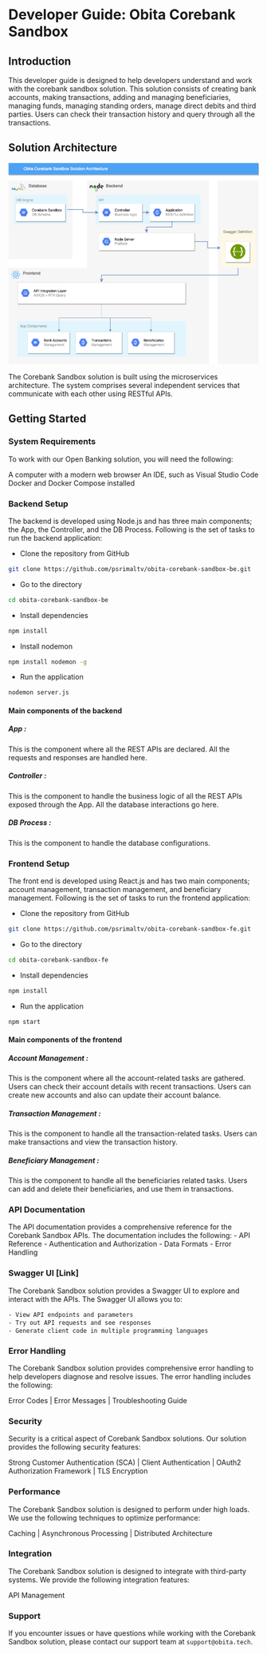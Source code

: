 # Developer Guide: Obita Corebank Sandbox

## Introduction

This developer guide is designed to help developers understand and work with the corebank sandbox solution. This solution consists of creating bank accounts, making transactions, adding and managing beneficiaries, managing funds, managing standing orders, manage direct debits and third parties. Users can check their transaction history and query through all the transactions.

## Solution Architecture

![solution architectur](./solutionArchitecture.png)

The Corebank Sandbox solution is built using the microservices architecture. The system comprises several independent services that communicate with each other using RESTful APIs.

## Getting Started

### System Requirements

To work with our Open Banking solution, you will need the following:

A computer with a modern web browser
An IDE, such as Visual Studio Code
Docker and Docker Compose installed

### Backend Setup

The backend is developed using Node.js and has three main components; the App, the Controller, and the DB Process. Following is the set of tasks to run the backend application:

- Clone the repository from GitHub

```bash
git clone https://github.com/psrimaltv/obita-corebank-sandbox-be.git
```

- Go to the directory

```bash
cd obita-corebank-sandbox-be
```

- Install dependencies

```bash
npm install
```

- Install nodemon

```bash
npm install nodemon -g
```

- Run the application

```bash
nodemon server.js
```

#### Main components of the backend

##### App :

This is the component where all the REST APIs are declared. All the requests and responses are handled here.

##### Controller :

This is the component to handle the business logic of all the REST APIs exposed through the App. All the database interactions go here.

##### DB Process :

This is the component to handle the database configurations.

### Frontend Setup

The front end is developed using React.js and has two main components; account management, transaction management, and beneficiary management. Following is the set of tasks to run the frontend application:

- Clone the repository from GitHub

```bash
git clone https://github.com/psrimaltv/obita-corebank-sandbox-fe.git
```

- Go to the directory

```bash
cd obita-corebank-sandbox-fe
```

- Install dependencies

```bash
npm install
```

- Run the application

```bash
npm start
```

#### Main components of the frontend

##### Account Management :

This is the component where all the account-related tasks are gathered. Users can check their account details with recent transactions. Users can create new accounts and also can update their account balance.

##### Transaction Management :

This is the component to handle all the transaction-related tasks. Users can make transactions and view the transaction history.

##### Beneficiary Management :

This is the component to handle all the beneficiaries related tasks. Users can add and delete their beneficiaries, and use them in transactions.

### API Documentation

The API documentation provides a comprehensive reference for the Corebank Sandbox APIs. The documentation includes the following: - API Reference - Authentication and Authorization - Data Formats - Error Handling

### Swagger UI [Link]

The Corebank Sandbox solution provides a Swagger UI to explore and interact with the APIs. The Swagger UI allows you to:

    - View API endpoints and parameters
    - Try out API requests and see responses
    - Generate client code in multiple programming languages

### Error Handling

The Corebank Sandbox solution provides comprehensive error handling to help developers diagnose and resolve issues. The error handling includes the following:

Error Codes | Error Messages |
Troubleshooting Guide

### Security

Security is a critical aspect of Corebank Sandbox solutions. Our solution provides the following security features:

Strong Customer Authentication (SCA) |
Client Authentication |
OAuth2 Authorization Framework |
TLS Encryption

### Performance

The Corebank Sandbox solution is designed to perform under high loads. We use the following techniques to optimize performance:

Caching |
Asynchronous Processing |
Distributed Architecture

### Integration

The Corebank Sandbox solution is designed to integrate with third-party systems. We provide the following integration features:

API Management

### Support

If you encounter issues or have questions while working with the Corebank Sandbox solution, please contact our support team at `support@obita.tech`.
